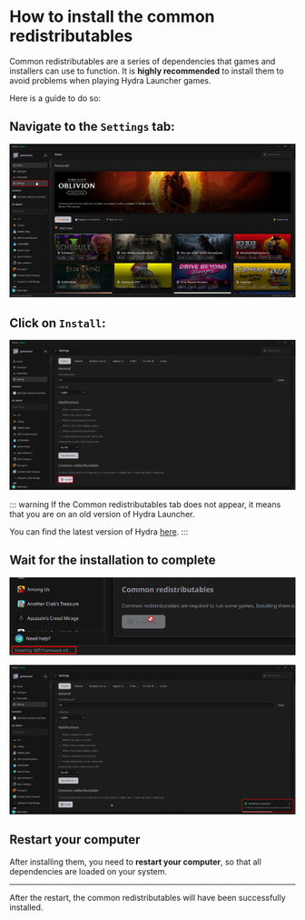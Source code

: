 # How to install the common redistributables

Common redistributables are a series of dependencies that games and installers can use to function. It is **highly recommended** to install them to avoid problems when playing Hydra Launcher games.

Here is a guide to do so:

## Navigate to the `Settings` tab:

![Settings](assets/guides/settings.png)

## Click on `Install`:

![Install](assets/guides/install-common-redistributables.png)

::: warning If the Common redistributables tab does not appear, it means that you are on an old version of Hydra Launcher.

You can find the latest version of Hydra [here](https://github.com/hydralauncher/hydra/releases/). 
:::

## Wait for the installation to complete

![Installing](assets/guides/installing-common-redistributables.png)

![Installed](assets/guides/installation-completed-common-redistributables.png)

## Restart your computer

After installing them, you need to **restart your computer**, so that all dependencies are loaded on your system.

___

After the restart, the common redistributables will have been successfully installed.